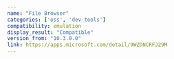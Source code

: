 ```yaml
---
name: "File Browser"
categories: ['oss', 'dev-tools']
compatibility: emulation
display_result: "Compatible"
version_from: "10.3.0.0"
link: https://apps.microsoft.com/detail/9WZDNCRFJ29M
---
```

